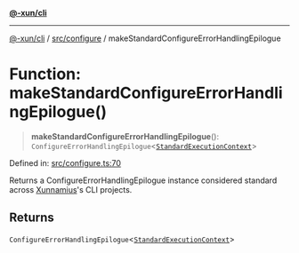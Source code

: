 [**@-xun/cli**](../../../README.md)

***

[@-xun/cli](../../../README.md) / [src/configure](../README.md) / makeStandardConfigureErrorHandlingEpilogue

# Function: makeStandardConfigureErrorHandlingEpilogue()

> **makeStandardConfigureErrorHandlingEpilogue**(): `ConfigureErrorHandlingEpilogue`\<[`StandardExecutionContext`](../../extensions/type-aliases/StandardExecutionContext.md)\>

Defined in: [src/configure.ts:70](https://github.com/Xunnamius/cli-utils/blob/74bfa47fc80f4ebda9a4e0fb9b2b0d112ef3baed/src/configure.ts#L70)

Returns a ConfigureErrorHandlingEpilogue instance considered standard
across [Xunnamius](https://github.com/Xunnamius)'s CLI projects.

## Returns

`ConfigureErrorHandlingEpilogue`\<[`StandardExecutionContext`](../../extensions/type-aliases/StandardExecutionContext.md)\>
